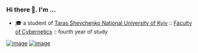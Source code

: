 ### Hi there 👋. I'm ...
- 🎓 a student of [Taras Shevchenko National University of Kyiv](http://www.univ.kiev.ua/en/) :: [Faculty of Cybernetics](http://csc.knu.ua/en/) :: fourth year of study

[![image](https://img.shields.io/badge/LinkedIn-0077B5?style=for-the-badge&logo=linkedin&logoColor=white)](https://www.linkedin.com/in/meowningmaster/)
[![image](https://img.shields.io/badge/Skills%20List-darkgreen?logo=notion&style=for-the-badge&logoColor=white)](https://meowningmaster.notion.site/meowningmaster/90d38880d0ea43f1a4ad9f4b4c2ae905?v=2636b5655f6a493cbfc91b48f9c11a34)
